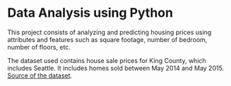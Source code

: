 
# Data Analysis using Python

This project consists of analyzing and predicting housing prices using attributes and features such as square footage, number of bedroom, number of floors, etc. 

The dataset used contains house sale prices for King County, which includes Seattle. It includes homes sold between May 2014 and May 2015.
[Source of the dataset](https://www.kaggle.com/harlfoxem/housesalesprediction?utm_medium=Exinfluencer&utm_source=Exinfluencer&utm_content=000026UJ&utm_term=10006555&utm_id=NA-SkillsNetwork-wwwcourseraorg-SkillsNetworkCoursesIBMDeveloperSkillsNetworkDA0101ENSkillsNetwork20235326-2022-01-01).
